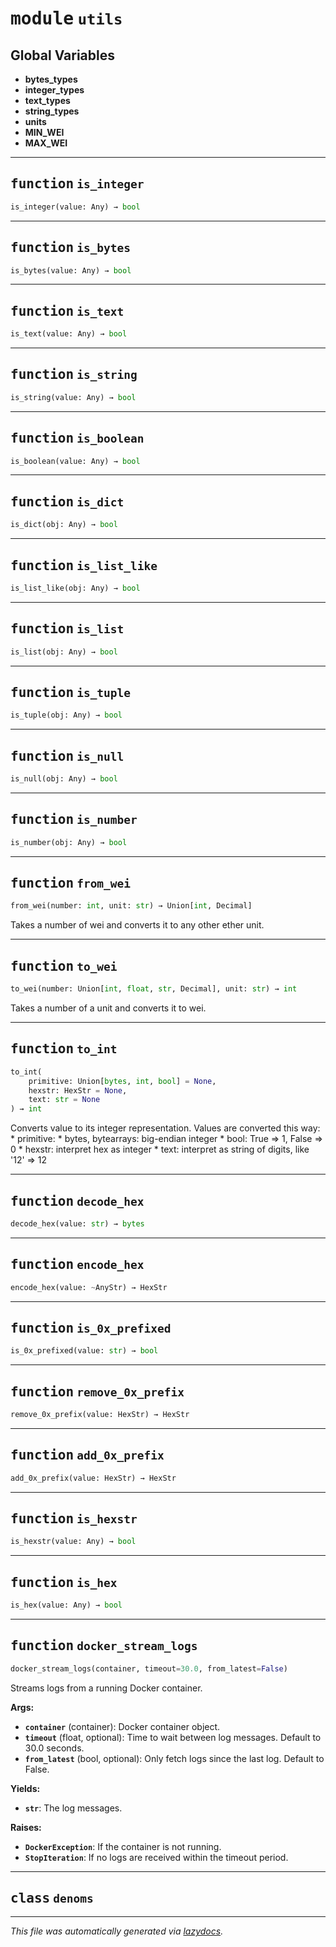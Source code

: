 <!-- markdownlint-disable -->


# <kbd>module</kbd> `utils`




**Global Variables**
---------------
- **bytes_types**
- **integer_types**
- **text_types**
- **string_types**
- **units**
- **MIN_WEI**
- **MAX_WEI**

---


## <kbd>function</kbd> `is_integer`

```python
is_integer(value: Any) → bool
```






---


## <kbd>function</kbd> `is_bytes`

```python
is_bytes(value: Any) → bool
```






---


## <kbd>function</kbd> `is_text`

```python
is_text(value: Any) → bool
```






---


## <kbd>function</kbd> `is_string`

```python
is_string(value: Any) → bool
```






---


## <kbd>function</kbd> `is_boolean`

```python
is_boolean(value: Any) → bool
```






---


## <kbd>function</kbd> `is_dict`

```python
is_dict(obj: Any) → bool
```






---


## <kbd>function</kbd> `is_list_like`

```python
is_list_like(obj: Any) → bool
```






---


## <kbd>function</kbd> `is_list`

```python
is_list(obj: Any) → bool
```






---


## <kbd>function</kbd> `is_tuple`

```python
is_tuple(obj: Any) → bool
```






---


## <kbd>function</kbd> `is_null`

```python
is_null(obj: Any) → bool
```






---


## <kbd>function</kbd> `is_number`

```python
is_number(obj: Any) → bool
```






---


## <kbd>function</kbd> `from_wei`

```python
from_wei(number: int, unit: str) → Union[int, Decimal]
```

Takes a number of wei and converts it to any other ether unit. 


---


## <kbd>function</kbd> `to_wei`

```python
to_wei(number: Union[int, float, str, Decimal], unit: str) → int
```

Takes a number of a unit and converts it to wei. 


---


## <kbd>function</kbd> `to_int`

```python
to_int(
    primitive: Union[bytes, int, bool] = None,
    hexstr: HexStr = None,
    text: str = None
) → int
```

Converts value to its integer representation. Values are converted this way: * primitive:  * bytes, bytearrays: big-endian integer  * bool: True => 1, False => 0 * hexstr: interpret hex as integer * text: interpret as string of digits, like '12' => 12 


---


## <kbd>function</kbd> `decode_hex`

```python
decode_hex(value: str) → bytes
```






---


## <kbd>function</kbd> `encode_hex`

```python
encode_hex(value: ~AnyStr) → HexStr
```






---


## <kbd>function</kbd> `is_0x_prefixed`

```python
is_0x_prefixed(value: str) → bool
```






---


## <kbd>function</kbd> `remove_0x_prefix`

```python
remove_0x_prefix(value: HexStr) → HexStr
```






---


## <kbd>function</kbd> `add_0x_prefix`

```python
add_0x_prefix(value: HexStr) → HexStr
```






---


## <kbd>function</kbd> `is_hexstr`

```python
is_hexstr(value: Any) → bool
```






---


## <kbd>function</kbd> `is_hex`

```python
is_hex(value: Any) → bool
```






---


## <kbd>function</kbd> `docker_stream_logs`

```python
docker_stream_logs(container, timeout=30.0, from_latest=False)
```

Streams logs from a running Docker container. 



**Args:**
 
 - <b>`container`</b> (container):  Docker container object. 
 - <b>`timeout`</b> (float, optional):  Time to wait between log messages. Default to 30.0 seconds. 
 - <b>`from_latest`</b> (bool, optional):  Only fetch logs since the last log. Default to False. 



**Yields:**
 
 - <b>`str`</b>:  The log messages. 



**Raises:**
 
 - <b>`DockerException`</b>:  If the container is not running. 
 - <b>`StopIteration`</b>:  If no logs are received within the timeout period. 


---


## <kbd>class</kbd> `denoms`










---

_This file was automatically generated via [lazydocs](https://github.com/ml-tooling/lazydocs)._
